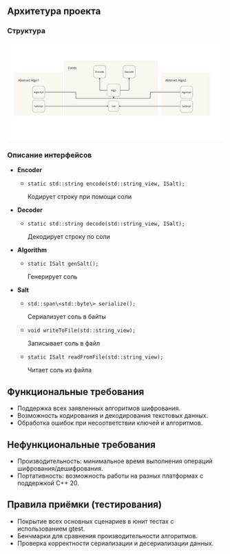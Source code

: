 ## Архитетура проекта

### Структура
  ![Структура](./image/structure.png?raw=true)

### Описание интерфейсов
- **Encoder**
    - ```static std::string encode(std::string_view, ISalt);```
    
        Кодирует строку при помощи соли

- **Decoder**
    - ```static std::string decode(std::string_view, ISalt);``` 
    
        Декодирует строку по соли

- **Algorithm**
    - ``` static ISalt genSalt(); ```
     
        Генерирует соль

- **Salt**
    - ```std::span\<std::byte\> serialize();```
    
        Сериализует соль в байты
    - ```void writeToFile(std::string_view);```

        Записывает соль в файл

    - ```static ISalt readFromFile(std::string_view);```

        Читает соль из файла

## Функциональные требования
- Поддержка всех заявленных алгоритмов шифрования.
- Возможность кодирования и декодирования текстовых данных.
- Обработка ошибок при несоответствии ключей и алгоритмов.

## Нефункциональные требования
- Производительность: минимальное время выполнения операций шифрования/дешифрования.
- Портативность: возможность работы на разных платформах с поддержкой C++ 20.

## Правила приёмки (тестирования)
- Покрытие всех основных сценариев в юнит тестах с использованием gtest.
- Бенчмарки для сравнения производительности алгоритмов.
- Проверка корректности сериализации и десериализации данных.

